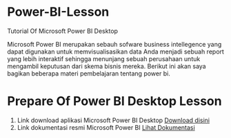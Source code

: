 # Power-BI-Lesson
Tutorial Of Microsoft Power BI Desktop

Microsoft Power BI merupakan sebauh sofware business intellegence yang dapat digunakan untuk memvisualisasikan data Anda menjadi sebuah report yang lebih interaktif sehingga menunjang sebuah perusahaan untuk mengambil keputusan dari skema bisnis mereka. Berikut ini akan saya bagikan beberapa materi pembelajaran tentang power bi.

# Prepare Of Power BI Desktop Lesson
<ol>
    <li>Link download aplikasi Microsoft Power BI Desktop <a href="https://www.microsoft.com/en-us/download/details.aspx?id=58494">Download disini</a></li>
    <li>Link dokumentasi resmi Microsoft Power BI <a href="https://docs.microsoft.com/en-us/power-bi/fundamentals/">Lihat Dokumentasi</a> </li>
</ol>


